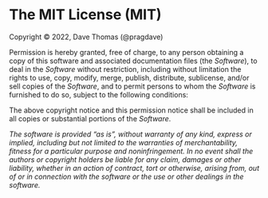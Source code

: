 The MIT License (MIT)
=====================

Copyright © 2022, Dave Thomas (@pragdave)

Permission is hereby granted, free of charge, to any person
obtaining a copy of this software and associated documentation
files (the _Software_), to deal in the _Software_ without
restriction, including without limitation the rights to use,
copy, modify, merge, publish, distribute, sublicense, and/or sell
copies of the _Software_, and to permit persons to whom the
_Software_ is furnished to do so, subject to the following
conditions:

The above copyright notice and this permission notice shall be
included in all copies or substantial portions of the _Software_.

*The _software_ is provided “as is”, without warranty of any kind,
express or implied, including but not limited to the warranties
of merchantability, fitness for a particular purpose and
noninfringement. In no event shall the authors or copyright
holders be liable for any claim, damages or other liability,
whether in an action of contract, tort or otherwise, arising
from, out of or in connection with the _software_ or the use or
other dealings in the _software_.*
